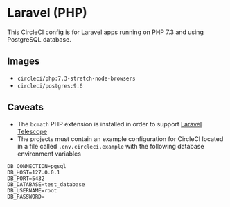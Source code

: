 # Laravel (PHP)

This CircleCI config is for Laravel apps running on PHP 7.3 and using PostgreSQL database.

## Images

- `circleci/php:7.3-stretch-node-browsers`
- `circleci/postgres:9.6`

## Caveats

- The `bcmath` PHP extension is installed in order to support [Laravel Telescope](https://laravel.com/docs/5.8/telescope)
- The projects must contain an example configuration for CircleCI located in a file called `.env.circleci.example` with the following database environment variables

```
DB_CONNECTION=pgsql
DB_HOST=127.0.0.1
DB_PORT=5432
DB_DATABASE=test_database
DB_USERNAME=root
DB_PASSWORD=
```
